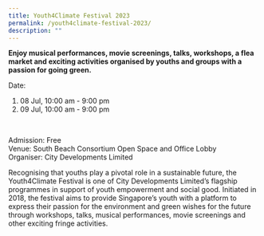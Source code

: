 ```yaml
---
title: Youth4Climate Festival 2023
permalink: /youth4climate-festival-2023/
description: ""
---
```

**Enjoy musical performances, movie screenings, talks, workshops, a flea market and exciting activities organised by youths and groups with a passion for going green.**

Date: <br>
1. 08 Jul, 10:00 am - 9:00 pm
2. 09 Jul, 10:00 am - 9:00 pm
<br>

Admission: Free<br>
Venue: South Beach Consortium Open Space and Office Lobby<br>
Organiser: City Developments Limited 

Recognising that youths play a pivotal role in a sustainable future, the Youth4Climate Festival is one of City Developments Limited’s flagship programmes in support of youth empowerment and social good. Initiated in 2018, the festival aims to provide Singapore’s youth with a platform to express their passion for the environment and green wishes for the future through workshops, talks, musical performances, movie screenings and other exciting fringe activities.

<!--
<a href="https://cdlsustainability.com/climate-action/youth4climate/" class="btn-link">
	<img src="/images/gogreensg_website-32.png">
</a>
-->

<style>
	.btn-link {
		display: inline-block;
	}
	
	.btn-link > img {
		width: 100%;
	}
</style>